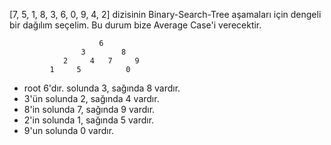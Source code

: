 [7, 5, 1, 8, 3, 6, 0, 9, 4, 2] dizisinin Binary-Search-Tree aşamaları için dengeli bir dağılım seçelim. Bu durum bize Average Case'i verecektir. 

````
                    6
                3        8
            2     4   7     9
         1     5          0
````
* root 6'dır. solunda 3, sağında 8 vardır. 
* 3'ün solunda 2, sağında 4 vardır.
* 8'in solunda 7, sağında 9 vardır.
* 2'in solunda 1, sağında 5 vardır.
* 9'un solunda 0 vardır.

